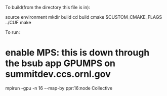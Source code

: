 To build(from the directory this file is in):

source environment
mkdir build
cd build
cmake $CUSTOM_CMAKE_FLAGS ../CUF
make

To run:
# enable MPS: this is down through the bsub app GPUMPS on summitdev.ccs.ornl.gov
mpirun -gpu -n 16 --map-by ppr:16:node Collective
